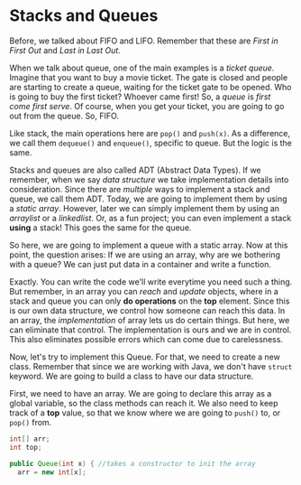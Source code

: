 # Stacks and Queues

Before, we talked about FIFO and LIFO. Remember that these are *First in First Out* and *Last in Last Out*. 

When we talk about queue, one of the main examples is a *ticket queue*. Imagine that you want to buy a movie ticket. The gate is closed and people are starting to create a queue, waiting for the ticket gate to be opened. Who is going to buy the first ticket? Whoever came first! So, a *queue* is *first come first serve*. Of course, when you get your ticket, you are going to go out from the queue. So, FIFO.

Like stack, the main operations here are `pop()` and `push(x)`. As a difference, we call them `dequeue()` and `enqueue()`, specific to queue. But the logic is the same. 

Stacks and queues are also called ADT (Abstract Data Types). If we remember, when we say *data structure* we take implementation details into consideration. Since there are *multiple* ways to implement a stack and queue, we call them ADT. Today, we are going to implement them by using a *static array*. However, later we can simply implement them by using an *arraylist* or a *linkedlist*. Or, as a fun project; you can even implement a stack **using** a stack! This goes the same for the queue.

So here, we are going to implement a queue with a static array. Now at this point, the question arises: If we are using an array, why are we bothering with a queue? We can just put data in a container and write a function.

Exactly. You can write the code we'll write everytime you need such a thing. But remember, in an array you can *reach* and *update* objects, where in a stack and queue you can only **do operations** on the **top** element. Since this is our own data structure, we control how someone can reach this data. In an array, the *implementation* of array lets us do certain things. But here, we can eliminate that control. The implementation is ours and we are in control. This also eliminates possible errors which can come due to carelessness.

Now, let's try to implement this Queue. 
For that, we need to create a new class. Remember that since we are working with Java, we don't have `struct` keyword. We are going to build a class to have our data structure.

First, we need to have an array.
We are going to declare this array as a global variable, so the class methods can reach it. We also need to keep track of a **top** value, so that we know where we are going to `push()` to, or `pop()` from.

```java
int[] arr;
int top;

public Queue(int x) { //takes a constructor to init the array
  arr = new int[x];

```


